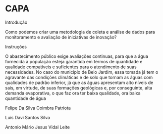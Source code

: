 # CAPA
Introdução

Como podemos criar uma metodologia de coleta e análise de dados para monitoramento e avaliação de
iniciativas de inovação?

Instruções

O abastecimento público exige avaliações continuas, para que a água
fornecida à população esteja garantida em termos de quantidade e qualidade
compatíveis e suficientes para o atendimento de suas necessidades. No caso do
município de Belo Jardim, essa tomada já tem o agravante das condições
climáticas e de solo que tornam as águas com qualidades de padrão inferior, já
que as águas apresentam alto níveis de sais, em virtude, de suas formações
geológicas e, por conseguinte, alta demanda evaporativa, o que faz ora ter baixa
qualidade, ora baixa quantidade de água

Felipe Da Silva Coimbra Patriota

Luis Davi Santos Silva

Antonio Mário Jesus Vidal Leite

